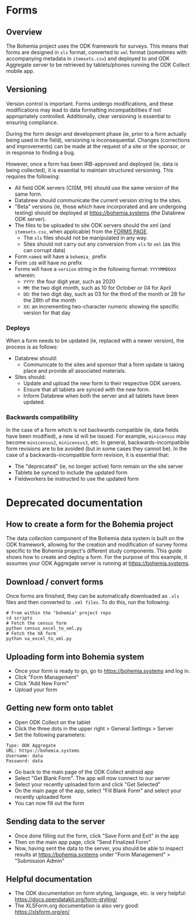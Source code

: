 # Forms

## Overview

The Bohemia project uses the ODK framework for surveys. This means that forms are designed in `xls` format, converted to `xml` format (sometimes with accompanying metadata in `itemsets.csv`) and deployed to and ODK Aggregate server to be retrieved by tablets/phones running the ODK Collect mobile app.

## Versioning

Version control is important. Forms undergo modifications, and these modifications may lead to data formatting incompatibilities if not appropriately controlled. Additionally, clear versioning is essential to ensuring compliance.

During the form design and development phase (ie, prior to a form actually being used in the field), versioning is inconsequential. Changes (corrections and improvements) can be made at the request of a site or the sponsor, or in response to finding a bug.

However, once a form has been IRB-approved and deployed (ie, data is being collected), it is essential to maintain structured versioning. This requires the following:
- All field ODK servers (CISM, IHI) should use the same version of the same form.   
- Databrew should communicate the current version string to the sites.  
- "Beta" versions (ie, those which have incorporated and are undergoing testing) should be deployed at https://bohemia.systems (the Databrew ODK server).  
- The files to be uploaded to site ODK servers should the xml (and `itemsets.csv`, when applicable) from the [FORMS PAGE](https://github.com/databrew/bohemia/tree/master/forms).
  - The `xls` files should not be manipulated in any way.  
  - Sites should not carry out any conversion from `xls` to `xml` (as this can corrupt data)
- Form `name`s will have a `bohemia_` prefix
- Form `id`s will have no prefix
- Forms will have a `version` string in the following format: `YYYYMMDDXX` wherein:
  - `YYYY`: the four digit year, such as 2020
  - `MM`: the two digit month, such as 10 for October or 04 for April
  - `DD`: the two digit day, such as 03 for the third of the month or 28 for the 28th of the month
  - `XX`: an incrementing two-character numeric showing the specific version for that day

### Deploys

When a form needs to be updated (ie, replaced with a newer version), the process is as follows:
- Databrew should:
  - Communicate to the sites and sponsor that a form update is taking place and provide all associated materials.  
- Sites should:
  - Update and upload the new form to their respective ODK servers.  
  - Ensure that all tablets are synced with the new form.  
  - Inform Databrew when both the server and all tablets have been updated.  

### Backwards compatibility

In the case of a form which is not backwards compatible (ie, data fields have been modified), a new id will be issued. For example, `minicensus` may become `minicensus2`, `minicensus3`, etc. In general, backwards-incompatibile form revisions are to be avoided (but in some cases they cannot be). In the case of a backwards-incompatible form revision, it is essential that:
- The "deprecated" (ie, no longer active) form remain on the site server  
- Tablets be synced to include the updated form
- Fieldworkers be instructed to use the updated form  



# Deprecated documentation


## How to create a form for the Bohemia project

The data _collection_ component of the Bohemia data system is built on the ODK framework, allowing for the creation and modification of survey forms specific to the Bohemia project's different study components. This guide shows how to create and deploy a form. For the purpose of this example, it assumes your ODK Aggregate server is running at https://bohemia.systems.


## Download / convert forms

Once forms are finished, they can be automatically downloaded as `.xls` files and then converted to `.xml files`. To do this, run the following:

```
# From within the "bohemia" project repo
cd scripts
# Fetch the census form
python census_excel_to_xml.py
# Fetch the VA form
python va_excel_to_xml.py
```

## Uploading form into Bohemia system

- Once your form is ready to go, go to https://bohemia.systems and log in.
- Click "Form Management"
- Click "Add New Form"
- Upload your form

## Getting new form onto tablet

- Open ODK Collect on the tablet
- Click the three dots in the upper right > General Settings > Server
- Set the following parameters:
```
Type: ODK Aggregate
URL: https://bohemia.systems
Username: data
Password: data
```
- Go back to the main page of the ODK Collect android app
- Select "Get Blank Form". The app will now connect to our server
- Select your recently uploaded form and click "Get Selected"
- On the main page of the app, select "Fill Blank Form" and select your recently uploaded form
- You can now fill out the form

## Sending data to the server
- Once done filling out the form, click "Save Form and Exit" in the app
- Then on the main app page, click "Send Finalized Form"
- Now, having sent the data to the server, you should be able to inspect results at https://bohemia.systems under "Form Management" > "Submission Admin"

## Helpful documentation

- The ODK documentation on form styling, language, etc. is very helpful: https://docs.opendatakit.org/form-styling/
- The XLSForm.org documentation is also very good: https://xlsform.org/en/
